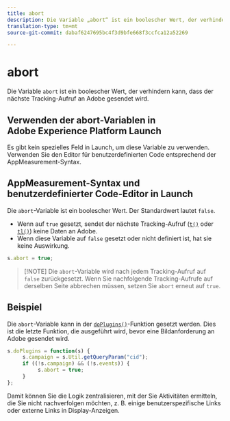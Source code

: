 ```yaml
---
title: abort
description: Die Variable „abort“ ist ein boolescher Wert, der verhindert, dass ein Treffer an die Adobe-Datenerfassungs-Server gesendet wird.
translation-type: tm+mt
source-git-commit: dabaf6247695bc4f3d9bfe668f3ccfca12a52269

---
```



# abort

Die Variable `abort` ist ein boolescher Wert, der verhindern kann, dass der nächste Tracking-Aufruf an Adobe gesendet wird.

## Verwenden der abort-Variablen in Adobe Experience Platform Launch

Es gibt kein spezielles Feld in Launch, um diese Variable zu verwenden. Verwenden Sie den Editor für benutzerdefinierten Code entsprechend der AppMeasurement-Syntax.

## AppMeasurement-Syntax und benutzerdefinierter Code-Editor in Launch

Die `abort`-Variable ist ein boolescher Wert. Der Standardwert lautet `false`.

* Wenn auf `true` gesetzt, sendet der nächste Tracking-Aufruf ([`t()`](../functions/t-method.md) oder [`tl()`](../functions/tl-method.md)) keine Daten an Adobe.
* Wenn diese Variable auf `false` gesetzt oder nicht definiert ist, hat sie keine Auswirkung.

```js
s.abort = true;
```

>[!NOTE] Die `abort`-Variable wird nach jedem Tracking-Aufruf auf `false` zurückgesetzt. Wenn Sie nachfolgende Tracking-Aufrufe auf derselben Seite abbrechen müssen, setzen Sie `abort` erneut auf `true`.

## Beispiel

Die `abort`-Variable kann in der [`doPlugins()`](../functions/doplugins.md)-Funktion gesetzt werden. Dies ist die letzte Funktion, die ausgeführt wird, bevor eine Bildanforderung an Adobe gesendet wird.

```js
s.doPlugins = function(s) {
     s.campaign = s.Util.getQueryParam("cid");
     if ((!s.campaign) && (!s.events)) {
          s.abort = true;
     }
};
```

Damit können Sie die Logik zentralisieren, mit der Sie Aktivitäten ermitteln, die Sie nicht nachverfolgen möchten, z. B. einige benutzerspezifische Links oder externe Links in Display-Anzeigen.
